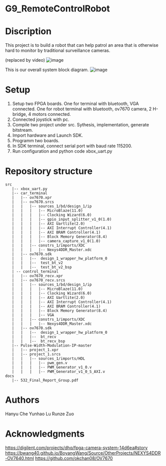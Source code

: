 # G9_RemoteControlRobot

# Discription

This project is to build a robot that can help patrol an area that is otherwise hard to monitor by traditional surveillance cameras.


(replaced by video)
![image](https://user-images.githubusercontent.com/81268575/231949758-c1bbfc62-689b-4a92-babc-8604cea9656a.png)


This is our overall system block diagram.
![image](https://user-images.githubusercontent.com/81268575/231949596-facd79f7-081e-49d6-91b2-a561f2b2ccc2.png)

# Setup

1. Setup two FPGA boards. One for terminal with bluetooth, VGA connected. One for robot terminal with bluetooth, ov7670 camera, 2 H-bridge, 4 motors connected. 
2. Connected joystick with pc. 
3. Compile two project under src. Sythesis, implementation, generate bitstream. 
4. Import hardware and Launch SDK. 
5. Programm two boards. 
6. In SDK terminal, connect serial port with baud rate 115200. 
7. Run configuration and python code xbox_uart.py

# Repository structure
```
src
   |-- xbox_uart.py
   |-- car_terminal
   |   |-- ov7670.xpr 
   |   |-- ov7670.srcs
   |   |   |-- sources_1/bd/design_1/ip
   |   |   |   |-- MicroBlaze(11.0)
   |   |   |   |-- Clocking Wizard(6.0)
   |   |   |   |-- gpio_input_splitter_v1_0(1.0)
   |   |   |   |-- AXI Uartlite(2.0)
   |   |   |   |-- AXI Interrupt Controller(4.1)
   |   |   |   |-- AXI BRAM Controller(4.1)
   |   |   |   |-- Block Memory Generator(8.4)
   |   |   |   |-- camera_capture_v1_0(1.0)
   |   |   |-- constrs_1/imports/XDC
   |   |   |   |-- Nexys4DDR_Master.xdc
   |   |-- ov7670.sdk
   |   |   |--  design_1_wrapper_hw_platform_0
   |   |   |--  test_bt_v2
   |   |   |--  test_bt_v2_bsp
   | -- control_terminal
   |   |-- ov7670_recv.xpr 
   |   |-- ov7670_recv.srcs
   |   |   |-- sources_1/bd/design_1/ip
   |   |   |   |-- MicroBlaze(11.0)
   |   |   |   |-- Clocking Wizard(6.0)
   |   |   |   |-- AXI Uartlite(2.0)
   |   |   |   |-- AXI Interrupt Controller(4.1)
   |   |   |   |-- AXI BRAM Controller(4.1)
   |   |   |   |-- Block Memory Generator(8.4)
   |   |   |   |-- VGA
   |   |   |-- constrs_1/imports/XDC
   |   |   |   |-- Nexys4DDR_Master.xdc
   |   |-- ov7670.sdk
   |   |   |--  design_1_wrapper_hw_platform_0
   |   |   |--  bt_recv
   |   |   |--  bt_recv_bsp
   |-- Pulse-Width-Modulation-IP-master
   |   |-- project_1.xpr 
   |   |-- project_1.srcs
   |   |   |-- sources_1/imports/HDL
   |   |   |   |-- pwm_gen.v
   |   |   |   |-- PWM_Generator_v1_0.v
   |   |   |   |-- PWM_Generator_v1_0_S_AXI.v
docs
   |-- 532_Final_Report_Group.pdf
```
# Authors
Hanyu Che
Yunhao Lu
Runze Zuo

# Acknowledgments
https://digilent.com/projects/dhq/fpga-camera-system-14d6ea#story
https://bwang40.github.io/BoyangWang/Source/OtherProjects/NEXYS4DDR-OV7640.html
https://github.com/okchan08/OV7670
   
   
   
 
